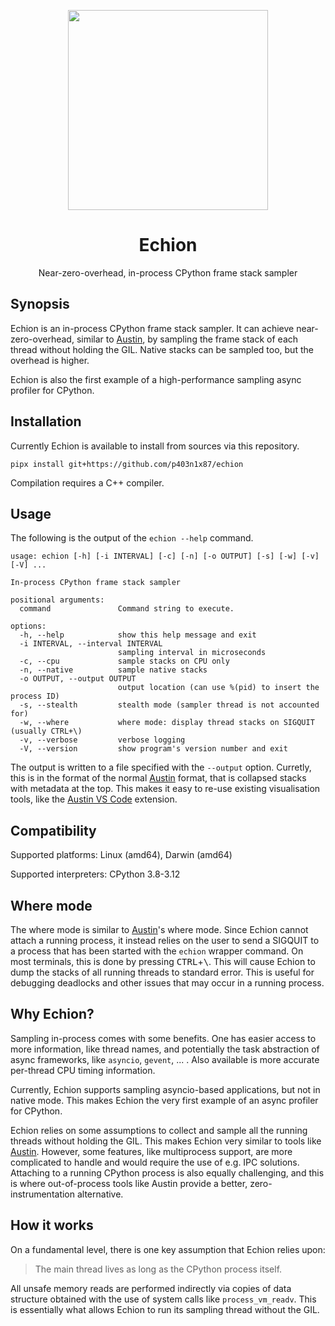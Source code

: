 <p align="center">
  <img align="center" src="art/logo.png" height="320px" />
</p>

<h1 align="center">Echion</h1>

<p align="center">Near-zero-overhead, in-process CPython frame stack sampler</p>


## Synopsis

Echion is an in-process CPython frame stack sampler. It can achieve
near-zero-overhead, similar to [Austin][austin], by sampling the frame stack of
each thread without holding the GIL. Native stacks can be sampled too, but the
overhead is higher.

Echion is also the first example of a high-performance sampling async profiler
for CPython.


## Installation

Currently Echion is available to install from sources via this repository.

```console
pipx install git+https://github.com/p403n1x87/echion
```

Compilation requires a C++ compiler.


## Usage

The following is the output of the `echion --help` command.

```
usage: echion [-h] [-i INTERVAL] [-c] [-n] [-o OUTPUT] [-s] [-w] [-v] [-V] ...

In-process CPython frame stack sampler

positional arguments:
  command               Command string to execute.

options:
  -h, --help            show this help message and exit
  -i INTERVAL, --interval INTERVAL
                        sampling interval in microseconds
  -c, --cpu             sample stacks on CPU only
  -n, --native          sample native stacks
  -o OUTPUT, --output OUTPUT
                        output location (can use %(pid) to insert the process ID)
  -s, --stealth         stealth mode (sampler thread is not accounted for)
  -w, --where           where mode: display thread stacks on SIGQUIT (usually CTRL+\)
  -v, --verbose         verbose logging
  -V, --version         show program's version number and exit
```
The output is written to a file specified with the `--output` option. Curretly, this is in
the format of the normal [Austin][austin] format, that is collapsed stacks with
metadata at the top. This makes it easy to re-use existing visualisation tools,
like the [Austin VS Code][austin-vscode] extension.


## Compatibility

Supported platforms: Linux (amd64), Darwin (amd64)

Supported interpreters: CPython 3.8-3.12


## Where mode

The where mode is similar to [Austin][austin]'s where mode. Since Echion cannot
attach a running process, it instead relies on the user to send a SIGQUIT to a
process that has been started with the `echion` wrapper command. On most
terminals, this is done by pressing <kbd>CTRL</kbd>+<kbd>\\</kbd>. This will
cause Echion to dump the stacks of all running threads to standard error. This
is useful for debugging deadlocks and other issues that may occur in a running
process.


## Why Echion?

Sampling in-process comes with some benefits. One has easier access to more
information, like thread names, and potentially the task abstraction of async
frameworks, like `asyncio`, `gevent`, ... . Also available is more accurate
per-thread CPU timing information.

Currently, Echion supports sampling asyncio-based applications, but not in
native mode. This makes Echion the very first example of an async profiler for
CPython.

Echion relies on some assumptions to collect and sample all the running threads
without holding the GIL. This makes Echion very similar to tools like
[Austin][austin]. However, some features, like multiprocess support, are more
complicated to handle and would require the use of e.g. IPC solutions. Attaching
to a running CPython process is also equally challenging, and this is where
out-of-process tools like Austin provide a better, zero-instrumentation
alternative.


## How it works

On a fundamental level, there is one key assumption that Echion relies upon:

> The main thread lives as long as the CPython process itself.

All unsafe memory reads are performed indirectly via copies of data structure
obtained with the use of system calls like `process_vm_readv`. This is
essentially what allows Echion to run its sampling thread without the GIL.


[austin]: http://github.com/p403n1x87/austin
[austin-vscode]: https://marketplace.visualstudio.com/items?itemName=p403n1x87.austin-vscode

